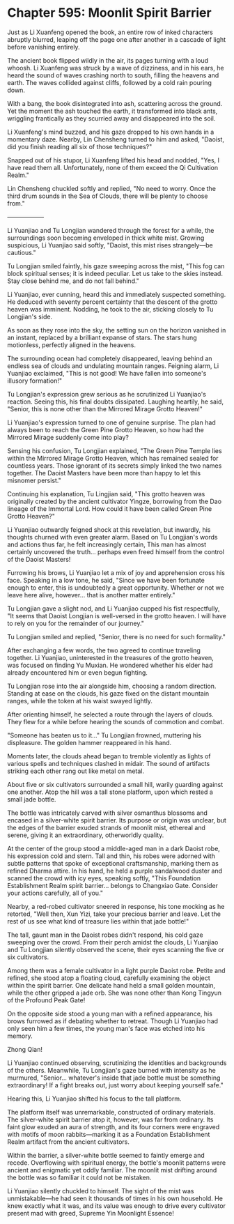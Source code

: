 # Chapter 595: Moonlit Spirit Barrier

Just as Li Xuanfeng opened the book, an entire row of inked characters abruptly blurred, leaping off the page one after another in a cascade of light before vanishing entirely.

The ancient book flipped wildly in the air, its pages turning with a loud whoosh. Li Xuanfeng was struck by a wave of dizziness, and in his ears, he heard the sound of waves crashing north to south, filling the heavens and earth. The waves collided against cliffs, followed by a cold rain pouring down.

With a bang, the book disintegrated into ash, scattering across the ground. Yet the moment the ash touched the earth, it transformed into black ants, wriggling frantically as they scurried away and disappeared into the soil.

Li Xuanfeng's mind buzzed, and his gaze dropped to his own hands in a momentary daze. Nearby, Lin Chensheng turned to him and asked, "Daoist, did you finish reading all six of those techniques?"

Snapped out of his stupor, Li Xuanfeng lifted his head and nodded, "Yes, I have read them all. Unfortunately, none of them exceed the Qi Cultivation Realm."

Lin Chensheng chuckled softly and replied, "No need to worry. Once the third drum sounds in the Sea of Clouds, there will be plenty to choose from."

——————

Li Yuanjiao and Tu Longjian wandered through the forest for a while, the surroundings soon becoming enveloped in thick white mist. Growing suspicious, Li Yuanjiao said softly, "Daoist, this mist rises strangely—be cautious."

Tu Longjian smiled faintly, his gaze sweeping across the mist, "This fog can block spiritual senses; it is indeed peculiar. Let us take to the skies instead. Stay close behind me, and do not fall behind."

Li Yuanjiao, ever cunning, heard this and immediately suspected something. He deduced with seventy percent certainty that the descent of the grotto heaven was imminent. Nodding, he took to the air, sticking closely to Tu Longjian's side.

As soon as they rose into the sky, the setting sun on the horizon vanished in an instant, replaced by a brilliant expanse of stars. The stars hung motionless, perfectly aligned in the heavens.

The surrounding ocean had completely disappeared, leaving behind an endless sea of clouds and undulating mountain ranges. Feigning alarm, Li Yuanjiao exclaimed, "This is not good! We have fallen into someone's illusory formation!"

Tu Longjian's expression grew serious as he scrutinized Li Yuanjiao's reaction. Seeing this, his final doubts dissipated. Laughing heartily, he said, "Senior, this is none other than the Mirrored Mirage Grotto Heaven!"

Li Yuanjiao's expression turned to one of genuine surprise. The plan had always been to reach the Green Pine Grotto Heaven, so how had the Mirrored Mirage suddenly come into play?

Sensing his confusion, Tu Longjian explained, "The Green Pine Temple lies within the Mirrored Mirage Grotto Heaven, which has remained sealed for countless years. Those ignorant of its secrets simply linked the two names together. The Daoist Masters have been more than happy to let this misnomer persist."

Continuing his explanation, Tu Lingjian said, "This grotto heaven was originally created by the ancient cultivator Yingze, borrowing from the Dao lineage of the Immortal Lord. How could it have been called Green Pine Grotto Heaven?"

Li Yuanjiao outwardly feigned shock at this revelation, but inwardly, his thoughts churned with even greater alarm. Based on Tu Longjian's words and actions thus far, he felt increasingly certain, This man has almost certainly uncovered the truth... perhaps even freed himself from the control of the Daoist Masters!

Furrowing his brows, Li Yuanjiao let a mix of joy and apprehension cross his face. Speaking in a low tone, he said, "Since we have been fortunate enough to enter, this is undoubtedly a great opportunity. Whether or not we leave here alive, however... that is another matter entirely."

Tu Longjian gave a slight nod, and Li Yuanjiao cupped his fist respectfully, "It seems that Daoist Longjian is well-versed in the grotto heaven. I will have to rely on you for the remainder of our journey."

Tu Longjian smiled and replied, "Senior, there is no need for such formality."

After exchanging a few words, the two agreed to continue traveling together. Li Yuanjiao, uninterested in the treasures of the grotto heaven, was focused on finding Yu Muxian. He wondered whether his elder had already encountered him or even begun fighting.

Tu Longjian rose into the air alongside him, choosing a random direction. Standing at ease on the clouds, his gaze fixed on the distant mountain ranges, while the token at his waist swayed lightly.

After orienting himself, he selected a route through the layers of clouds. They flew for a while before hearing the sounds of commotion and combat.

"Someone has beaten us to it..." Tu Longjian frowned, muttering his displeasure. The golden hammer reappeared in his hand.

Moments later, the clouds ahead began to tremble violently as lights of various spells and techniques clashed in midair. The sound of artifacts striking each other rang out like metal on metal.

About five or six cultivators surrounded a small hill, warily guarding against one another. Atop the hill was a tall stone platform, upon which rested a small jade bottle.

The bottle was intricately carved with silver osmanthus blossoms and encased in a silver-white spirit barrier. Its purpose or origin was unclear, but the edges of the barrier exuded strands of moonlit mist, ethereal and serene, giving it an extraordinary, otherworldly quality.

At the center of the group stood a middle-aged man in a dark Daoist robe, his expression cold and stern. Tall and thin, his robes were adorned with subtle patterns that spoke of exceptional craftsmanship, marking them as refined Dharma attire. In his hand, he held a purple sandalwood duster and scanned the crowd with icy eyes, speaking softly, "This Foundation Establishment Realm spirit barrier... belongs to Changxiao Gate. Consider your actions carefully, all of you."

Nearby, a red-robed cultivator sneered in response, his tone mocking as he retorted, "Well then, Xun Yizi, take your precious barrier and leave. Let the rest of us see what kind of treasure lies within that jade bottle!"

The tall, gaunt man in the Daoist robes didn't respond, his cold gaze sweeping over the crowd. From their perch amidst the clouds, Li Yuanjiao and Tu Longjian silently observed the scene, their eyes scanning the five or six cultivators.

Among them was a female cultivator in a light purple Daoist robe. Petite and refined, she stood atop a floating cloud, carefully examining the object within the spirit barrier. One delicate hand held a small golden mountain, while the other gripped a jade orb. She was none other than Kong Tingyun of the Profound Peak Gate!

On the opposite side stood a young man with a refined appearance, his brows furrowed as if debating whether to retreat. Though Li Yuanjiao had only seen him a few times, the young man's face was etched into his memory.

Zhong Qian!

Li Yuanjiao continued observing, scrutinizing the identities and backgrounds of the others. Meanwhile, Tu Longjian's gaze burned with intensity as he murmured, "Senior... whatever's inside that jade bottle must be something extraordinary! If a fight breaks out, just worry about keeping yourself safe."

Hearing this, Li Yuanjiao shifted his focus to the tall platform.

The platform itself was unremarkable, constructed of ordinary materials. The silver-white spirit barrier atop it, however, was far from ordinary. Its faint glow exuded an aura of strength, and its four corners were engraved with motifs of moon rabbits—marking it as a Foundation Establishment Realm artifact from the ancient cultivators.

Within the barrier, a silver-white bottle seemed to faintly emerge and recede. Overflowing with spiritual energy, the bottle's moonlit patterns were ancient and enigmatic yet oddly familiar. The moonlit mist drifting around the bottle was so familiar it could not be mistaken.

Li Yuanjiao silently chuckled to himself. The sight of the mist was unmistakable—he had seen it thousands of times in his own household. He knew exactly what it was, and its value was enough to drive every cultivator present mad with greed, Supreme Yin Moonlight Essence!
